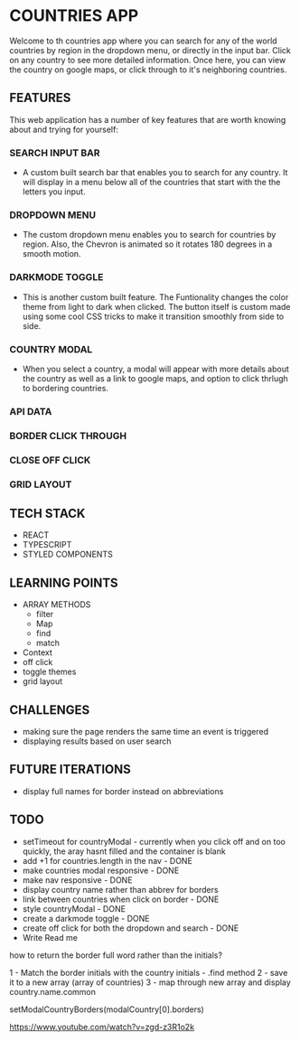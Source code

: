 # COUNTRIES APP

Welcome to th countries app where you can search for any of the world countries by region in the dropdown menu, or directly in the input bar. Click on any country to see more detailed information. Once here, you can view the country on google maps, or click through to it's neighboring countries.

## FEATURES

This web application has a number of key features that are worth knowing about and trying for yourself:

### SEARCH INPUT BAR
- A custom built search bar that enables you to search for any country. It will display in a menu below all of the countries that start with the the letters you input. 

### DROPDOWN MENU
- The custom dropdown menu enables you to search for countries by region. Also, the Chevron is animated so it rotates 180 degrees in a smooth motion.

### DARKMODE TOGGLE
- This is another custom built feature. The Funtionality changes the color theme from light to dark when clicked. The button itself is custom made using some cool CSS tricks to make it transition smoothly from side to side.

### COUNTRY MODAL
- When you select a country, a modal will appear with more details about the country as well as a link to google maps, and option to click thrlugh to bordering countries.

### API DATA

### BORDER CLICK THROUGH
### CLOSE OFF CLICK
### GRID LAYOUT

## TECH STACK
- REACT
- TYPESCRIPT
- STYLED COMPONENTS


## LEARNING POINTS
- ARRAY METHODS
  - filter
  - Map
  - find
  - match
- Context
- off click
- toggle themes
- grid layout


## CHALLENGES

- making sure the page renders the same time an event is triggered
- displaying results based on user search

## FUTURE ITERATIONS

- display full names for border instead on abbreviations 

## TODO

- setTimeout for countryModal - currently when you click off and on too quickly, the aray hasnt filled and the container is blank
- add +1 for countries.length in the nav - DONE
- make countries modal responsive - DONE
- make nav responsive - DONE
- display country name rather than abbrev for borders
- link between countries when click on border - DONE
- style countryModal - DONE
- create a darkmode toggle - DONE
- create off click for both the dropdown and search - DONE
- Write Read me

how to return the border full word rather than the initials?

1 - Match the border initials with the country initials - .find method
2 - save it to a new array (array of countries)
3 - map through new array and display country.name.common

setModalCountryBorders(modalCountry[0].borders)

https://www.youtube.com/watch?v=zgd-z3R1o2k

